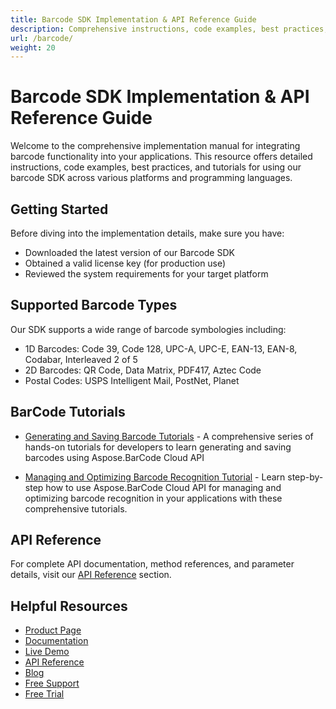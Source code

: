 ```yaml
---
title: Barcode SDK Implementation & API Reference Guide
description: Comprehensive instructions, code examples, best practices, and tutorials for integrating barcode generation, reading, and scanning features into your applications across various platforms and programming languages.
url: /barcode/
weight: 20
---
```


# Barcode SDK Implementation & API Reference Guide

Welcome to the comprehensive implementation manual for integrating barcode functionality into your applications. This resource offers detailed instructions, code examples, best practices, and tutorials for using our barcode SDK across various platforms and programming languages.

## Getting Started

Before diving into the implementation details, make sure you have:

- Downloaded the latest version of our Barcode SDK
- Obtained a valid license key (for production use)
- Reviewed the system requirements for your target platform

## Supported Barcode Types

Our SDK supports a wide range of barcode symbologies including:

- 1D Barcodes: Code 39, Code 128, UPC-A, UPC-E, EAN-13, EAN-8, Codabar, Interleaved 2 of 5
- 2D Barcodes: QR Code, Data Matrix, PDF417, Aztec Code
- Postal Codes: USPS Intelligent Mail, PostNet, Planet

## BarCode Tutorials

- [Generating and Saving Barcode Tutorials](/barcode/generating-saving-barcode/) - A comprehensive series of hands-on tutorials for developers to learn generating and saving barcodes using Aspose.BarCode Cloud API

- [Managing and Optimizing Barcode Recognition Tutorial](/barcode/managing-and-optimizing-barcode-recognition/) - Learn step-by-step how to use Aspose.BarCode Cloud API for managing and optimizing barcode recognition in your applications with these comprehensive tutorials.


## API Reference

For complete API documentation, method references, and parameter details, visit our [API Reference](https://reference.aspose.cloud/barcode/) section.

## Helpful Resources

- [Product Page](https://products.aspose.cloud/barcode/)
- [Documentation](https://docs.aspose.cloud/barcode/)
- [Live Demo](https://products.aspose.app/barcode/family)
- [API Reference](https://reference.aspose.cloud/barcode/)
- [Blog](https://blog.aspose.cloud/category/barcode/)
- [Free Support](https://forum.aspose.cloud/c/barcode/6/)
- [Free Trial](https://dashboard.aspose.cloud/#/apps)

